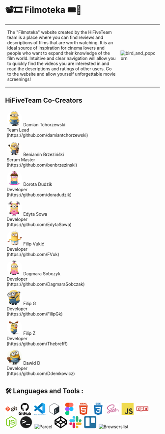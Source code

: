 # :film_projector::film_strip: Filmoteka :tickets::popcorn:

<table>
  <tr>
    <td><p>The "Filmoteka" website created by the HiFiveTeam team is a place where you can find reviews and descriptions of films that are worth watching. It is an ideal source of inspiration for cinema lovers and people who want to expand their knowledge of the film world. Intuitive and clear navigation will allow you to quickly find the videos you are interested in and read the descriptions and ratings of other users. Go to the website and allow yourself unforgettable movie screenings!</p></td>
    <td><img src="https://i.giphy.com/media/3o7rc0qU6m5hneMsuc/giphy.webp" alt="bird_and_popcorn" width="1200"></td>
  </tr>
</table>

## HiFiveTeam Co-Creators

<div style="display:flex; flex-wrap: wrap;">
  <div style="flex: 50%; padding: 5px;">
    <img src="src/images/team/DamianT.jpg" alt="avatar" width="50" style="border-radius: 50%">
    Damian Tchorzewski <br>
    Team Lead <br>
    (https://github.com/damiantchorzewski)
  </div>
  <div style="flex: 50%; padding: 5px;">
    <img src="src/images/team/BeniaminB.jpg" alt="avatar" width="50" style="border-radius: 50%">
    Beniamin Brzezińśki <br>
    Scrum Master <br>
    (https://github.com/benbrzezinski)
  </div>
  <div style="flex: 50%; padding: 5px;">
    <img src="src/images/team/DorotaD.jpg" alt="avatar" width="50" style="border-radius: 50%">
    Dorota Dudzik <br>
    Developer <br>
    (https://github.com/doradudzik)
  </div>
  <div style="flex: 50%; padding: 5px;">
    <img src="src/images/team/EdytaS.jpg" alt="avatar" width="50" style="border-radius: 50%">
    Edyta Sowa <br>
    Developer <br>
    (https://github.com/EdytaSowa)
  </div>
  <div style="flex: 50%; padding: 5px;">
    <img src="src/images/team/FilipV.jpg" alt="avatar" width="50" style="border-radius: 50%">
    Filip Vukić <br>
    Developer <br>
    (https://github.com/FVuk)
  </div>
  <div style="flex: 50%; padding: 5px;">
    <img src="src/images/team/DagmaraS.jpg" alt="avatar" width="50" style="border-radius: 50%">
    Dagmara Sobczyk <br>
    Developer <br>
    (https://github.com/DagmaraSobczak)
  </div>
  <div style="flex: 50%; padding: 5px;">
    <img src="src/images/team/FilipG.jpg" alt="avatar" width="50" style="border-radius: 50%">
    Filip G <br>
    Developer <br>
    (https://github.com/FilipGk)
  </div>
  <div style="flex: 50%; padding: 5px;">
    <img src="src/images/team/FilipZ.jpg" alt="avatar" width="50" style="border-radius: 50%">
    Filip Z <br>
    Developer <br>
    (https://github.com/Thebrefff)
  </div>
  <div style="flex: 50%; padding: 5px;">
    <img src="src/images/team/DawidD.jpg" alt="avatar" width="50" style="border-radius: 50%">
    Dawid D <br>
    Developer <br>
    (https://github.com/Ddemkowicz)
  </div>
</div>

## :hammer_and_wrench: Languages and Tools :

<div>
  <img src="https://github.com/devicons/devicon/blob/master/icons/git/git-original-wordmark.svg" title="Git" **alt="Git" width="40" height="40"/>
  <img src="https://github.com/devicons/devicon/blob/master/icons/github/github-original-wordmark.svg" title="GitHub" alt="GitHub" width="40" height="40"/>&nbsp;
  <img src="https://github.com/devicons/devicon/blob/master/icons/vscode/vscode-original-wordmark.svg" title="Visual Studio Code" alt="Visual Studio Code" width="40" height="40"/>&nbsp;
  <img src="https://github.com/devicons/devicon/blob/master/icons/bash/bash-original.svg" title="Bash" alt="Bash" width="40" height="40"/>&nbsp;
  <img src="https://github.com/devicons/devicon/blob/master/icons/figma/figma-original.svg" title="Figma" alt="Figma" width="40" height="40"/>&nbsp;
  <img src="https://github.com/devicons/devicon/blob/master/icons/html5/html5-plain-wordmark.svg" title="HTML5" alt="HTML" width="40" height="40"/>&nbsp;
  <img src="https://github.com/devicons/devicon/blob/master/icons/css3/css3-plain-wordmark.svg" title="CSS3" alt="CSS" width="40" height="40"/>&nbsp;
  <img src="https://github.com/devicons/devicon/blob/master/icons/sass/sass-original.svg" title="Sass" alt="Sass" width="40" height="40"/>&nbsp; 
  <img src="https://github.com/devicons/devicon/blob/master/icons/javascript/javascript-original.svg" title="JavaScript" alt="JavaScript" width="40" height="40"/>&nbsp;
  <img src="https://github.com/devicons/devicon/blob/master/icons/npm/npm-original-wordmark.svg" title="npm" alt="npm" width="40" height="40"/>&nbsp;
  <img src="https://github.com/devicons/devicon/blob/master/icons/nodejs/nodejs-original.svg" title="NodeJS" alt="NodeJS" width="40" height="40"/>&nbsp;
  <img src="https://raw.githubusercontent.com/github/explore/80688e429a7d4ef2fca1e82350fe8e3517d3494d/topics/terminal/terminal.png" title="Terminal" alt="Terminal" width="40" height="40"/>&nbsp;
  <img src="https://parceljs.org/avatar.66e613b2.avif" title="Parcel" alt="Parcel" width="40" height="40"/>&nbsp;
  <img src="https://github.com/devicons/devicon/blob/master/icons/codepen/codepen-plain.svg" title="CodePen" alt="CodePen" width="40" height="40"/>&nbsp;
  <img src="https://github.com/devicons/devicon/blob/master/icons/slack/slack-original.svg" title="Slack" alt="Slack" width="40" height="40"/>&nbsp;
  <img src="https://github.com/devicons/devicon/blob/master/icons/trello/trello-plain.svg" title="Trello" alt="Trello" width="40" height="40"/>&nbsp;
  <img src="https://browsersl.ist/browserlist-e428d541.svg" title="Browserslist" alt="Browserslist" width="40" height="40"/>&nbsp;
</div>
